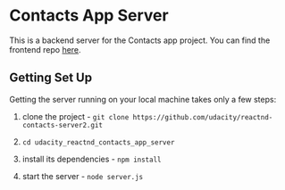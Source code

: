 # Contacts App Server

This is a backend server for the Contacts app project. You can find the frontend repo [here](https://github.com/am-an-kumar/udacity_reactnd_contacts_app_ui).

## Getting Set Up

Getting the server running on your local machine takes only a few steps:

1. clone the project - `git clone https://github.com/udacity/reactnd-contacts-server2.git`

2. `cd udacity_reactnd_contacts_app_server`

3. install its dependencies - `npm install`

4. start the server - `node server.js`
